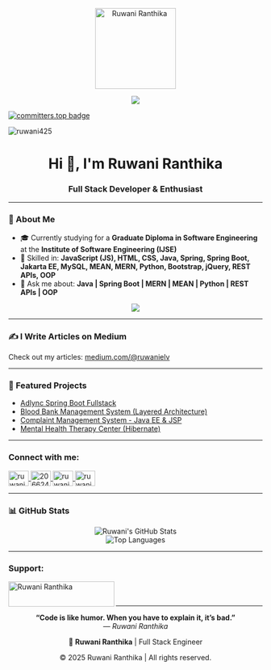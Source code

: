 <p align="center">
    <img src="https://cdn-icons-png.flaticon.com/512/4140/4140047.png"      
      alt="Ruwani Ranthika" width="160" height="160">
</p>

<p align="center">
  <a href="https://github.com/DenverCoder1/readme-typing-svg">
    <img src="https://readme-typing-svg.herokuapp.com?lines=HI+I'm+Ruwani+Ranthika;Full+Stack+Software+Engineer;MERN%20|%20MEAN%20|%20SpringBoot&center=true&width=500&height=50">
  </a>
</p>

[![committers.top badge](https://user-badge.committers.top/sri_lanka_private/ruwani425.svg)](https://user-badge.committers.top/sri_lanka_private/ruwani425)
<p align="left">
  <img src="https://komarev.com/ghpvc/?username=ruwani425&label=Profile%20views&color=0e75b6&style=flat" alt="ruwani425" />
</p>

<h1 align="center">Hi 👋, I'm Ruwani Ranthika</h1>
<h3 align="center">Full Stack Developer & Enthusiast</h3>

---

### 🚀 About Me
- 🎓 Currently studying for a **Graduate Diploma in Software Engineering** at the **Institute of Software Engineering (IJSE)**
- 💼 Skilled in: **JavaScript (JS), HTML, CSS, Java, Spring, Spring Boot, Jakarta EE, MySQL, MEAN, MERN, Python, Bootstrap, jQuery, REST APIs, OOP**
- 💬 Ask me about: **Java | Spring Boot | MERN | MEAN | Python | REST APIs | OOP**

<p align="center">
  <img src="https://capsule-render.vercel.app/api?type=waving&color=gradient&height=100&section=footer"/>
</p>

---

### ✍️ I Write Articles on Medium

Check out my articles: [medium.com/@ruwanielv](https://medium.com/@ruwanielv)

---

### 🌟 Featured Projects

- [Adlync Spring Boot Fullstack](https://github.com/ruwani425/adlync-springboot-fullstack)
- [Blood Bank Management System (Layered Architecture)](https://github.com/ruwani425/Blood-Bank-layerd-architecture)
- [Complaint Management System - Java EE & JSP](https://github.com/ruwani425/CMS-JAVAEE-JSP)
- [Mental Health Therapy Center (Hibernate)](https://github.com/ruwani425/Mental-Health--Therapy-Center-Hibernate)

---

<h3 align="left">Connect with me:</h3>
<p align="left">
  <a href="https://www.linkedin.com/in/ruwani-ranthika-ba4186314" target="blank">
    <img align="center" src="https://raw.githubusercontent.com/rahuldkjain/github-profile-readme-generator/master/src/images/icons/Social/linked-in-alt.svg" alt="ruwani ranthika" height="30" width="40" />
  </a>
  <a href="https://stackoverflow.com/users/20662469" target="blank">
    <img align="center" src="https://raw.githubusercontent.com/rahuldkjain/github-profile-readme-generator/master/src/images/icons/Social/stack-overflow.svg" alt="20662469" height="30" width="40" />
  </a>
  <a href="https://www.facebook.com/ruwani.ranthika" target="blank">
    <img align="center" src="https://raw.githubusercontent.com/rahuldkjain/github-profile-readme-generator/master/src/images/icons/Social/facebook.svg" alt="ruwani ranthika" height="30" width="40" />
  </a>
  <a href="https://medium.com/@ruwanielv" target="blank">
    <img align="center" src="https://raw.githubusercontent.com/rahuldkjain/github-profile-readme-generator/master/src/images/icons/Social/medium.svg" alt="ruwanielv" height="30" width="40" />
  </a>
</p>

---

### 📊 GitHub Stats

<p align="center">
  <img src="https://github-readme-stats.vercel.app/api?username=ruwani425&show_icons=true&theme=radical&count_private=true" alt="Ruwani's GitHub Stats" />
  <br/>
  <img src="https://github-readme-stats.vercel.app/api/top-langs/?username=ruwani425&layout=compact&theme=radical" alt="Top Languages" />
  <br/>
</p>

---

<h3 align="left">Support:</h3>
<p>
  <a href="https://ko-fi.com/Ruwani Ranthika">
    <img align="left" src="https://cdn.ko-fi.com/cdn/kofi3.png?v=3" height="50" width="210" alt="Ruwani Ranthika" />
  </a>
</p>
<br><br>

---

<p align="center">
  <b>“Code is like humor. When you have to explain it, it’s bad.”</b><br/>
  <i>— Ruwani Ranthika</i>
</p>

<p align="center">
  🚀 <strong>Ruwani Ranthika</strong> | Full Stack Engineer
</p>

<p align="center">
  © 2025 Ruwani Ranthika | All rights reserved.
</p>
